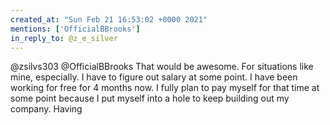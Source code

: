 ```yaml
---
created_at: "Sun Feb 21 16:53:02 +0000 2021"
mentions: ['OfficialBBrooks']
in_reply_to: @z_e_silver
---
```


@zsilvs303 @OfficialBBrooks That would be awesome. For situations like mine, especially. I have to figure out salary at some point. I have been working for free for 4 months now. I fully plan to pay myself for that time at some point because I put myself into a hole to keep building out my company. Having